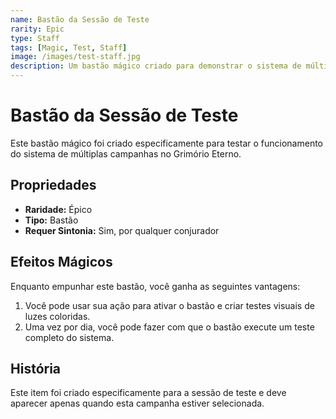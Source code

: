 ```yaml
---
name: Bastão da Sessão de Teste
rarity: Epic
type: Staff
tags: [Magic, Test, Staff]
image: /images/test-staff.jpg
description: Um bastão mágico criado para demonstrar o sistema de múltiplas campanhas.
---
```


# Bastão da Sessão de Teste

Este bastão mágico foi criado especificamente para testar o funcionamento do sistema de múltiplas campanhas no Grimório Eterno.

## Propriedades

- **Raridade:** Épico
- **Tipo:** Bastão
- **Requer Sintonia:** Sim, por qualquer conjurador

## Efeitos Mágicos

Enquanto empunhar este bastão, você ganha as seguintes vantagens:

1. Você pode usar sua ação para ativar o bastão e criar testes visuais de luzes coloridas.
2. Uma vez por dia, você pode fazer com que o bastão execute um teste completo do sistema.

## História

Este item foi criado especificamente para a sessão de teste e deve aparecer apenas quando esta campanha estiver selecionada.
